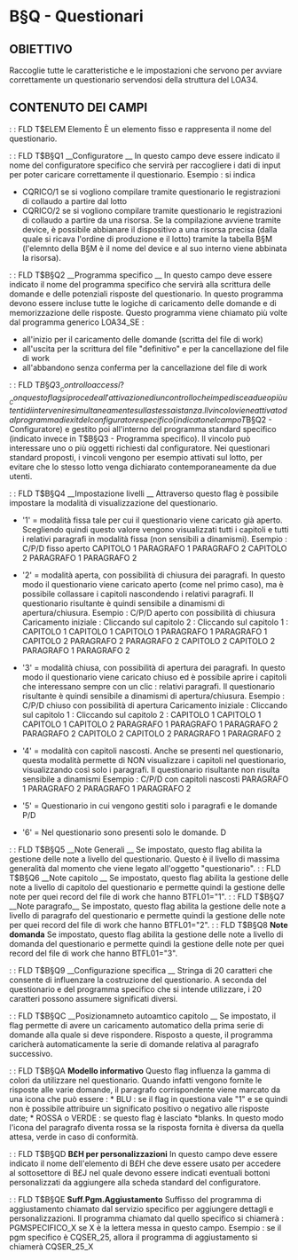 # B§Q - Questionari
## OBIETTIVO
Raccoglie tutte le caratteristiche e le impostazioni che servono per avviare correttamente un questionario servendosi della struttura del LOA34.
## CONTENUTO DEI CAMPI
 :  : FLD T$ELEM Elemento
È un elemento fisso e rappresenta il nome del questionario.

 :  : FLD T$B§Q1 __Configuratore __
In questo campo deve essere indicato il nome del configuratore specifico che servirà per raccogliere i dati di input per poter caricare correttamente il questionario.
Esempio :  si indica
 - CQRICO/1 se si vogliono compilare tramite questionario le registrazioni di collaudo a partire    dal lotto
 - CQRICO/2 se si vogliono compilare tramite questionario le registrazioni di collaudo a partire    da una risorsa. Se la compilazione avviene tramite device, è possibile abbianare il    dispositivo a una risorsa precisa (dalla quale si ricava l'ordine di produzione e il lotto)    tramite la tabella B§M (l'elemnto della B§M è il nome del device e al suo interno viene    abbinata la risorsa).

 :  : FLD T$B§Q2 __Programma specifico __
In questo campo deve essere indicato il nome del programma specifico che servirà alla scrittura delle domande e delle potenziali risposte del questionario. In questo programma devono essere incluse tutte le logiche di caricamento delle domande e di memorizzazione delle risposte.
Questo programma viene chiamato più volte dal programma generico LOA34_SE : 
 - all'inizio per il caricamento delle domande (scritta del file di work)
 - all'uscita per la scrittura del file "definitivo" e per la cancellazione del file di work
 - all'abbandono senza conferma per la cancellazione del file di work

 :  : FLD T$B§Q3 __Controllo accessi?  __
Con questo flag si procede all'attivazione di un controllo che impedisce a due o più utenti di intervenire simultaneamente sulla stessa istanza. Il vincolo viene attivato dal programma di exit del configuratore specifico (indicato nel campo T$B§Q2 - Configuratore) e gestito poi all'interno del programma standard specifico (indicato invece in T$B§Q3 - Programma specifico).
Il vincolo può interessare uno o più oggetti richiesti dal configuratore.
Nei questionari standard proposti, i vincoli vengono per esempio attivati sul lotto, per evitare che lo stesso lotto venga dichiarato contemporaneamente da due utenti.

 :  : FLD T$B§Q4 __Impostazione livelli __
Attraverso questo flag è possibile impostare la modalità di visualizzazione del questionario.
-  '1' = modalità fissa tale per cui il questionario viene caricato già aperto. Scegliendo quindi questo valore vengono visualizzati tutti i capitoli e tutti i relativi paragrafi in modalità fissa (non sensibili a dinamismi).
Esempio :   C/P/D fisso aperto
  CAPITOLO 1
   PARAGRAFO 1
   PARAGRAFO 2
  CAPITOLO 2
   PARAGRAFO 1
   PARAGRAFO 2

-  '2' = modalità aperta, con possibilità di chiusura dei paragrafi. In questo modo il questionario viene caricato aperto (come nel primo caso), ma è possibile collassare i capitoli nascondendo i relativi paragrafi. Il questionario risultante è quindi sensibile a dinamismi di apertura/chiusura.
Esempio :  C/P/D aperto con possibilità di chiusura
  Caricamento iniziale :      Cliccando sul capitolo 2 :    Cliccando sul capitolo 1 : 
    CAPITOLO 1                CAPITOLO 1                  CAPITOLO 1
     PARAGRAFO 1               PARAGRAFO 1                CAPITOLO 2
     PARAGRAFO 2               PARAGRAFO 2
    CAPITOLO 2                CAPITOLO 2
     PARAGRAFO 1
     PARAGRAFO 2

-  '3' = modalità chiusa, con possibilità di apertura dei paragrafi. In questo modo il questionario viene caricato chiuso ed è possibile aprire i capitoli che interessano  sempre con un clic : 
relativi paragrafi. Il questionario risultante è quindi sensibile a dinamismi di apertura/chiusura.
Esempio :  C/P/D chiuso con possibilità di apertura
  Caricamento iniziale :      Cliccando sul capitolo 1 :    Cliccando sul capitolo 2 : 
    CAPITOLO 1                CAPITOLO 1                  CAPITOLO 1
    CAPITOLO 2                 PARAGRAFO 1                 PARAGRAFO 1
                               PARAGRAFO 2                 PARAGRAFO 2
                              CAPITOLO 2                  CAPITOLO 2
                                                           PARAGRAFO 1
                                                           PARAGRAFO 2

-  '4' = modalità con capitoli nascosti. Anche se presenti nel questionario, questa modalità permette di NON visualizzare i capitoli nel questionario, visualizzando così solo i paragrafi.
Il questionario risultante non risulta sensibile a dinamismi
Esempio :  C/P/D con capitoli nascosti
    PARAGRAFO 1
    PARAGRAFO 2
    PARAGRAFO 1
    PARAGRAFO 2
-  '5' =  Questionario in cui vengono gestiti solo i paragrafi e le domande
P/D
-  '6' = Nel questionario sono presenti solo le domande.
D

 :  : FLD T$B§Q5 __Note Generali __
Se impostato, questo flag abilita la gestione delle note a livello del questionario.
Questo è il livello di massima generalità dal momento che viene legato all'oggetto "questionario".
 :  : FLD T$B§Q6 __Note capitolo __
Se impostato, questo flag abilita la gestione delle note a livello di capitolo del questionario e permette quindi la gestione delle note per quei record del file di work che hanno  BTFL01="1".
 :  : FLD T$B§Q7 __Note paragrafo__
Se impostato, questo flag abilita la gestione delle note a livello di paragrafo del questionario e permette quindi la gestione delle note per quei record del file di work che hanno  BTFL01="2".
 :  : FLD T$B§Q8 __Note domanda__
Se impostato, questo flag abilita la gestione delle note a livello di domanda del questionario e permette quindi la gestione delle note per quei record del file di work che hanno  BTFL01="3".

 :  : FLD T$B§Q9 __Configurazione specifica __
Stringa di 20 caratteri che consente di influenzare la costruzione del questionario.
A seconda del questionario e del programma specifico che si intende utilizzare, i 20 caratteri possono assumere significati diversi.

 :  : FLD T$B§QC __Posizionamneto autoamtico capitolo __
Se impostato, il flag permette di avere un caricamento automatico della prima serie di domande alla quale si deve rispondere. Risposto a queste, il programma caricherà automaticamente la serie di domande relativa al paragrafo successivo.

 :  : FLD T$B§QA __Modello informativo__
Questo flag influenza la gamma di colori da utilizzare nel questionario. Quando infatti vengono fornite le risposte alle varie domande, il paragrafo corrispondente viene marcato da una icona che può essere : 
 \* BLU :  se il flag in questiona vale "1" e se quindi non è possibile attribuire un  significato    positivo o negativo alle risposte date;
 \* ROSSA o VERDE :  se questo flag è lasciato \*blanks. In questo modo l'icona del paragrafo diventa    rossa se la risposta fornita è diversa da quella attesa, verde in caso di conformità.

 :  : FLD T$B§QD __B£H per personalizzazioni__
In questo campo deve essere indicato il nome dell'elemento di B£H che deve essere usato per accedere al sottosettore di B£J nel quale devono essere indicati eventuali bottoni personalizzati da aggiungere alla scheda standard del configuratore.

 :  : FLD T$B§QE __Suff.Pgm.Aggiustamento__
Suffisso del programma di aggiustamento chiamato dal servizio specifico per aggiungere dettagli e personalizzazioni. Il programma chiamato dal quello specifico si chiamerà :  PGMSPECIFICO_X se X è la lettera messa in questo campo.
Esempio :  se il pgm specifico è CQSER_25, allora il programma di aggiustamento si chiamerà CQSER_25_X
